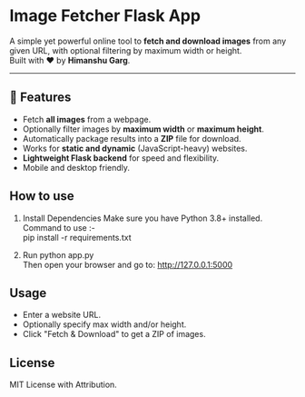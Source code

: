 # Image Fetcher Flask App

A simple yet powerful online tool to **fetch and download images** from any given URL, with optional filtering by maximum width or height.  
Built with ❤️ by **Himanshu Garg**.

---

## 📌 Features
- Fetch **all images** from a webpage.
- Optionally filter images by **maximum width** or **maximum height**.
- Automatically package results into a **ZIP** file for download.
- Works for **static and dynamic** (JavaScript-heavy) websites.
- **Lightweight Flask backend** for speed and flexibility.
- Mobile and desktop friendly.

## How to use

  1. Install Dependencies
  Make sure you have Python 3.8+ installed.
    Command to use :-  
    pip install -r requirements.txt
  
  2. Run python app.py  
    Then open your browser and go to: http://127.0.0.1:5000

## Usage
- Enter a website URL.
- Optionally specify max width and/or height.
- Click "Fetch & Download" to get a ZIP of images.

## License
MIT License with Attribution.

